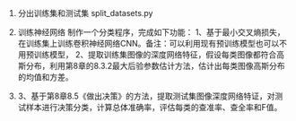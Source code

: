1. 分出训练集和测试集 split_datasets.py

2. 训练神经网络
制作一个分类程序，完成如下功能：
1、基于最小交叉熵损失，在训练集上训练卷积神经网络CNN。备注：可以利用现有预训练模型也可以不用预训练模型，
2、提取训练集图像的深度网络特征，假设每类图像都符合高斯分布，利用第8章的8.3.2最大后验参数估计方法，估计出每类图像高斯分布的均值和方差。
2. 3、基于第8章8.5《做出决策》的方法，提取测试集图像深度网络特证，对测试样本进行决策分类，计算总体准确率，评估每类的查准率、查全率和F值。